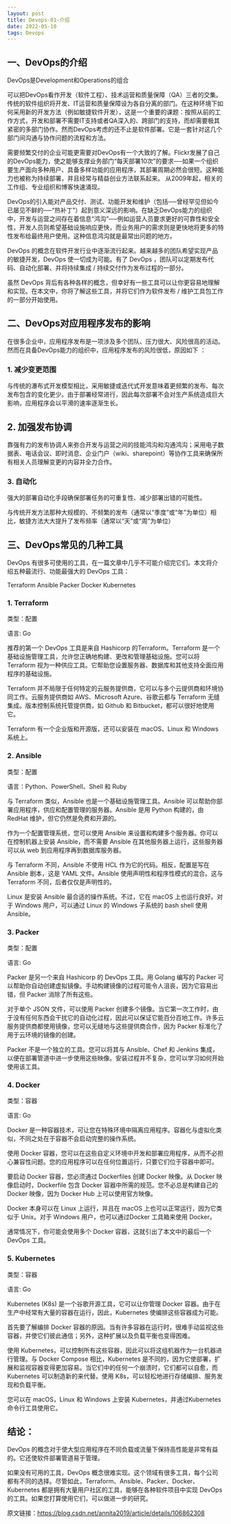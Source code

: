 ```yaml
---
layout: post
title: Devops-01-介绍
date: 2022-05-10
tags: Devops
---
```


## 一、DevOps的介绍

DevOps是Development和Operations的组合

可以把DevOps看作开发（软件工程）、技术运营和质量保障（QA）三者的交集。传统的软件组织将开发、IT运营和质量保障设为各自分离的部门。在这种环境下如何采用新的开发方法（例如敏捷软件开发），这是一个重要的课题：按照从前的工作方式，开发和部署不需要IT支持或者QA深入的、跨部门的支持，而却需要极其紧密的多部门协作。然而DevOps考虑的还不止是软件部署。它是一套针对这几个部门间沟通与协作问题的流程和方法。

需要频繁交付的企业可能更需要对DevOps有一个大致的了解。Flickr发展了自己的DevOps能力，使之能够支撑业务部门“每天部署10次”的要求──如果一个组织要生产面向多种用户、具备多样功能的应用程序，其部署周期必然会很短。这种能力也被称为持续部署，并且经常与精益创业方法联系起来。 从2009年起，相关的工作组、专业组织和博客快速涌现。

DevOps的引入能对产品交付、测试、功能开发和维护（包括──曾经罕见但如今已屡见不鲜的──“热补丁”）起到意义深远的影响。在缺乏DevOps能力的组织中，开发与运营之间存在着信息“鸿沟”──例如运营人员要求更好的可靠性和安全性，开发人员则希望基础设施响应更快，而业务用户的需求则是更快地将更多的特性发布给最终用户使用。这种信息鸿沟就是最常出问题的地方。

DevOps 的概念在软件开发行业中逐渐流行起来。越来越多的团队希望实现产品的敏捷开发，DevOps 使一切成为可能。有了 DevOps ，团队可以定期发布代码、自动化部署、并将持续集成 / 持续交付作为发布过程的一部分。

虽然 DevOps 背后有各种各样的概念，但幸好有一些工具可以让你更容易地理解和实现。在本文中，你将了解这些工具，并将它们作为软件发布 / 维护工具包工作的一部分开始使用。

## 二、DevOps对应用程序发布的影响

在很多企业中，应用程序发布是一项涉及多个团队、压力很大、风险很高的活动。然而在具备DevOps能力的组织中，应用程序发布的风险很低，原因如下 ：

### 1. 减少变更范围

与传统的瀑布式开发模型相比，采用敏捷或迭代式开发意味着更频繁的发布、每次发布包含的变化更少。由于部署经常进行，因此每次部署不会对生产系统造成巨大影响，应用程序会以平滑的速率逐渐生长。

## 2. 加强发布协调

靠强有力的发布协调人来弥合开发与运营之间的技能鸿沟和沟通鸿沟；采用电子数据表、电话会议、即时消息、企业门户（wiki、sharepoint）等协作工具来确保所有相关人员理解变更的内容并全力合作。

### 3. 自动化

强大的部署自动化手段确保部署任务的可重复性、减少部署出错的可能性。

与传统开发方法那种大规模的、不频繁的发布（通常以“季度”或“年”为单位）相比，敏捷方法大大提升了发布频率（通常以“天”或“周”为单位）

## 三、DevOps常见的几种工具

DevOps 有很多可使用的工具，在一篇文章中几乎不可能介绍完它们。本文将介绍五种最流行、功能最强大的 DevOps 工具：

Terraform
Ansible
Packer
Docker
Kubernetes

### 1. Terraform


类型：配置

语言: Go

推荐的第一个 DevOps 工具是来自 Hashicorp 的Terraform。Terraform 是一个基础设施管理工具，允许您正确地构建、更改和管理基础设施。您可以将 Terraform 视为一种供应工具。它帮助您设置服务器、数据库和其他支持全面应用程序的基础设施。

Terraform 并不局限于任何特定的云服务提供商，它可以与多个云提供商和环境协同工作。云服务提供商如 AWS、Microsoft Azure、谷歌云都与 Terraform 无缝集成。版本控制系统托管提供商，如 Github 和 Bitbucket，都可以很好地使用它。

Terraform 有一个企业版和开源版，还可以安装在 macOS、Linux 和 Windows 系统上。

### 2. Ansible


类型：配置

语言：Python、PowerShell、Shell 和 Ruby

与 Terraform 类似，Ansible 也是一个基础设施管理工具。Ansible 可以帮助你部署应用程序，供应和配置管理的服务器。Ansible 是用 Python 构建的，由 RedHat 维护，但它仍然是免费和开源的。

作为一个配置管理系统，您可以使用 Ansible 来设置和构建多个服务器。你可以在控制机器上安装 Ansible，而不需要 Ansible 在其他服务器上运行，这些服务器可以从 web 到应用程序再到数据库服务器。

与 Terraform 不同，Ansible 不使用 HCL 作为它的代码。相反，配置是写在 Ansible 剧本，这是 YAML 文件。Ansible 使用声明性和程序性模式的混合。这与 Terraform 不同，后者仅仅是声明性的。

Linux 是安装 Ansible 最合适的操作系统。不过，它在 macOS 上也运行良好。对于 Windows 用户，可以通过 Linux 的 Windows 子系统的 bash shell 使用 Ansible。

### 3. Packer

类型：配置

语言: Go

Packer 是另一个来自 Hashicorp 的 DevOps 工具。用 Golang 编写的 Packer 可以帮助你自动创建虚拟镜像。手动构建镜像的过程可能令人沮丧，因为它容易出错，但 Packer 消除了所有这些。

对于单个 JSON 文件，可以使用 Packer 创建多个镜像。当它第一次工作时，由于没有任何东西会干扰它的自动化过程，因此可以保证它能百分百地工作。许多云服务提供商都使用镜像，您可以无缝地与这些提供商合作，因为 Packer 标准化了用于云环境的镜像的创建。

Packer 不是一个独立的工具。您可以将其与 Ansible、Chef 和 Jenkins 集成，以便在部署管道中进一步使用这些映像。安装过程并不复杂，您可以学习如何开始使用该工具。

### 4. Docker


类型：容器

语言: Go

Docker 是一种容器技术，可让您在特殊环境中隔离应用程序。容器化与虚拟化类似，不同之处在于容器不会启动完整的操作系统。

使用 Docker 容器，您可以在这些自定义环境中开发和部署应用程序，从而不必担心兼容性问题。您的应用程序可以在任何位置运行，只要它们位于容器中即可。

要启动 Docker 容器，您必须通过 Dockerfiles 创建 Docker 映像。从 Docker 映像启动时，Dockerfile 包含 Docker 容器中所需的规范。您不必总是构建自己的 Docker 映像，因为 Docker Hub 上可以使用官方映像。

Docker 本身可以在 Linux 上运行，并且在 macOS 上也可以正常运行，因为它类似于 Unix。对于 Windows 用户，也可以通过Docker 工具箱来使用 Docker。

通常情况下，你可能会使用多个 Docker 容器，这就引出了本文中的最后一个 DevOps 工具。

### 5. Kubernetes


类型：容器

语言: Go

Kubernetes (K8s) 是一个谷歌开源工具，它可以让你管理 Docker 容器。由于在生产中经常有大量的容器在运行，因此，Kubernetes 使编排这些容器成为可能。

首先要了解编排 Docker 容器的原因。当有许多容器在运行时，很难手动监视这些容器，并使它们彼此通信；另外，这种扩展以及负载平衡也变得困难。

使用 Kubernetes，可以控制所有这些容器，因此可以将这组机器作为一台机器进行管理。与 Docker Compose 相比，Kubernetes 是不同的，因为它使部署，扩展和监视容器变得更加容易。当它们中的任何一个崩溃时，它们都可以自愈，而 Kubernetes 可以制造新的来代替。使用 K8s，可以轻松地进行存储编排、服务发现和负载平衡。

您可以在 macOS，Linux 和 Windows 上安装 Kubernetes，并通过Kubernetes 命令行工具使用它。

## 结论：

DevOps 的概念对于使大型应用程序在不同负载或流量下保持高性能是非常有益的。它还使软件部署管道易于管理。

如果没有可用的工具，DevOps 概念很难实现。这个领域有很多工具，每个公司都有不同的选择。尽管如此，Terraform、Ansible、Packer、Docker、Kubernetes 都是拥有大量用户社区的工具，能够在各种软件项目中实现 DevOps 的工具。如果您打算使用它们，可以做进一步的研究。

原文链接：https://blog.csdn.net/annita2019/article/details/106862308

